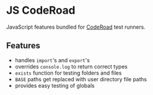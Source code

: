 # JS CodeRoad

JavaScript features bundled for [CodeRoad](https://coderoad.github.io) test runners.

## Features
- handles `import`'s and `export`'s
- overrides `console.log` to return correct types
- `exists` function for testing folders and files
- `BASE` paths get replaced with user directory file paths
- provides easy testing of globals
